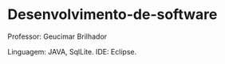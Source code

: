 # Desenvolvimento-de-software
Professor: Geucimar Brilhador

Linguagem: JAVA, SqlLite.
IDE: Eclipse.
